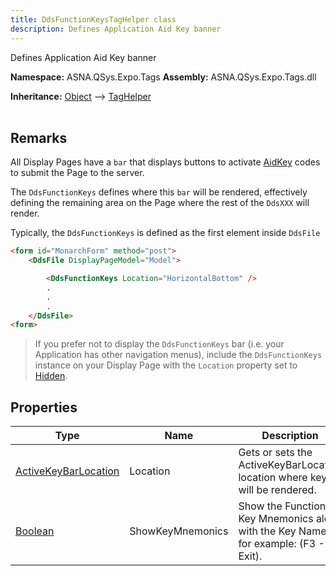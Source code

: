 ```yaml
---
title: DdsFunctionKeysTagHelper class
description: Defines Application Aid Key banner
---
```


Defines Application Aid Key banner

**Namespace:** ASNA.QSys.Expo.Tags
**Assembly:** ASNA.QSys.Expo.Tags.dll

**Inheritance:** [Object](https://docs.microsoft.com/en-us/dotnet/api/system.object) --> [TagHelper](https://learn.microsoft.com/en-us/dotnet/api/microsoft.aspnetcore.razor.taghelpers.taghelper?view=aspnetcore-8.0)
<br>
<br>

## Remarks

All Display Pages have a `bar` that displays buttons to activate [AidKey](/reference/expo/qsys-expo-model/aid-key.html) codes to submit the Page to the server.

The `DdsFunctionKeys` defines where this `bar` will be rendered, effectively defining the remaining area on the Page where the rest of the `DdsXXX` will render.

Typically, the `DdsFunctionKeys` is defined as the first element inside `DdsFile`

```html
<form id="MonarchForm" method="post">
    <DdsFile DisplayPageModel="Model">

        <DdsFunctionKeys Location="HorizontalBottom" />
        .
        .
        .
    </DdsFile>
<form>
```

>If you prefer not to display the `DdsFunctionKeys` bar (i.e. your Application has other navigation menus), include the `DdsFunctionKeys` instance on your Display Page with the `Location` property set to [Hidden](/reference/expo/qsys-expo-tags/active-key-bar-location.html). 


## Properties

| Type | Name | Description
| --- | --- | --- 
| [ActiveKeyBarLocation](/reference/expo/qsys-expo-tags/active-key-bar-location.html) | Location | Gets or sets the ActiveKeyBarLocation location where keys will be rendered. |
| [Boolean](https://docs.microsoft.com/en-us/dotnet/api/system.boolean) | ShowKeyMnemonics | Show the Function Key Mnemonics along with the Key Names, for example: (F3 - Exit). |
